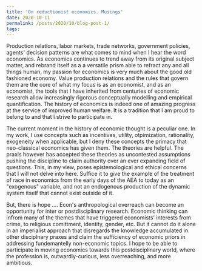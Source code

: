 ```yaml
---
title: 'On reductionist economics. Musings'
date: 2020-10-11
permalink: /posts/2020/10/blog-post-1/
tags:
---
```


Production relations, labor markets, trade networks, government policies, agents' decision patterns are what comes to mind when I hear the word economics. As economics continues to trend away from its original subject matter, and rebrand itself as a a versatile prism able to refract any and all things human, my passion for economics is very much about the good old fashioned economy. Value production relations and the rules that govern them are the core of what my focus is as an economist, and as an economist, the tools that I have inherited from centuries of economic research allow increasingly rigorous conceptually modelling and empirical quantification. The history of economics is indeed one of amazing progress at the service of improved human welfare. It is a tradition that I am proud to belong to and that I strive to participate in. 

The current moment in the history of economic thought is a peculiar one. In my work, I use concepts such as incentives, utility, otpimization, rationality, exogeneity when applicable, but I deny these concepts the primacy that neo-classical economics has given them. The theories are helpful. The praxis however has accepted these theories as uncontested assumptions pushing the discipline to claim authority over an ever expanding field of questions. This, in my view, poses epistemological and ethical concerns that I will not delve into here. Suffice it to give the example of the treatment of race in economics from the early days of the AEA to today as an "exogenous" variable, and not an endogenous production of the dynamic system itself that cannot exist outside of it.

But, there is hope .... Econ's anthropological overreach can become an opportunity for inter or postdisciplinary research. Economic thinking can infrom many of the themes that have triggered economists' interests from crime, to religious comittment, identity, gender, etc. But it cannot do it alone in an imperialist approach that disregards the knowledge accumulated in other disciplnary praxes and claim the sufficiency of economic priors in addressing fundemantelly non-economic topics. I hope to be able to participate in moving economics towards this postdisciplinary world, where the profession is, outwardly-curious, less overreaching, and more ambitious.  
